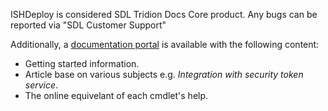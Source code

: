 ﻿ISHDeploy is considered SDL Tridion Docs Core product. Any bugs can be reported via "SDL Customer Support"

Additionally, a [documentation portal](https://sdl.github.io/ISHDeploy/) is available with the following content:
- Getting started information.
- Article base on various subjects e.g. *Integration with security token service*.
- The online equivelant of each cmdlet's help.  